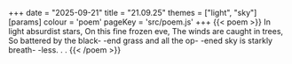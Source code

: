 +++
date = "2025-09-21"
title = "21.09.25"
themes = ["light", "sky"]
[params]
  colour = 'poem'
  pageKey = 'src/poem.js'
+++
{{< poem >}}
In light absurdist stars,
On this fine frozen eve,
The winds are caught in trees,
So battered by the black-
-end grass and all the op-
-ened sky is starkly breath-
-less. . .
{{< /poem >}}